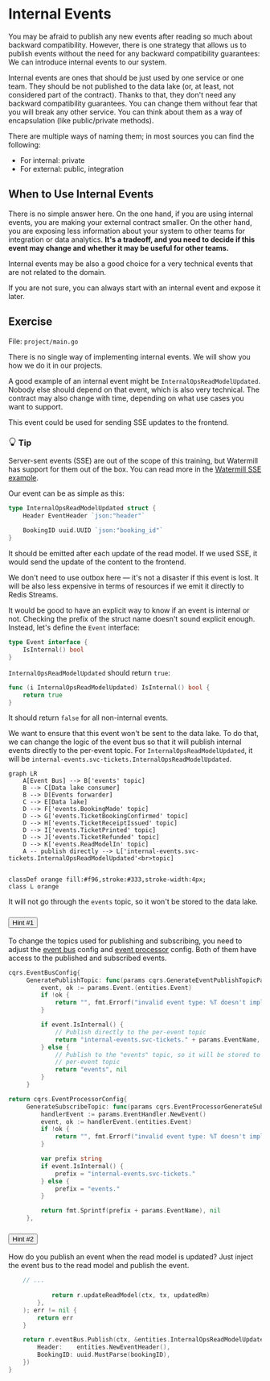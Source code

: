# Internal Events

You may be afraid to publish any new events after reading so much about backward compatibility.
However, there is one strategy that allows us to publish events without the need for any backward compatibility guarantees:
We can introduce internal events to our system.

Internal events are ones that should be just used by one service or one team.
They should be not published to the data lake (or, at least, not considered part of the contract).
Thanks to that, they don't need any backward compatibility guarantees.
You can change them without fear that you will break any other service.
You can think about them as a way of encapsulation (like public/private methods).

There are multiple ways of naming them; in most sources you can find the following:
- For internal: private
- For external: public, integration

## When to Use Internal Events

There is no simple answer here.
On the one hand, if you are using internal events, you are making your external contract smaller.
On the other hand, you are exposing less information about your system to other teams for integration or data analytics.
**It's a tradeoff, and you need to decide if this event may change and whether it may be useful for other teams.**

Internal events may be also a good choice for a very technical events that are not related to the domain.

If you are not sure, you can always start with an internal event and expose it later.

## Exercise

File: `project/main.go`

There is no single way of implementing internal events.
We will show you how we do it in our projects.

A good example of an internal event might be `InternalOpsReadModelUpdated`.
Nobody else should depend on that event, which is also very technical. 
The contract may also change with time, depending on what use cases you want to support.

This event could be used for sending SSE updates to the frontend.


<div class="alert alert-dismissible bg-light-primary d-flex flex-column flex-sm-row p-7 mb-10">
    <div class="d-flex flex-column">
        <h3 class="mb-5 text-dark">
			<svg xmlns="http://www.w3.org/2000/svg" width="16" height="16" fill="currentColor" class="bi bi-lightbulb text-primary" viewBox="0 0 16 16">
			  <path d="M2 6a6 6 0 1 1 10.174 4.31c-.203.196-.359.4-.453.619l-.762 1.769A.5.5 0 0 1 10.5 13a.5.5 0 0 1 0 1 .5.5 0 0 1 0 1l-.224.447a1 1 0 0 1-.894.553H6.618a1 1 0 0 1-.894-.553L5.5 15a.5.5 0 0 1 0-1 .5.5 0 0 1 0-1 .5.5 0 0 1-.46-.302l-.761-1.77a1.964 1.964 0 0 0-.453-.618A5.984 5.984 0 0 1 2 6zm6-5a5 5 0 0 0-3.479 8.592c.263.254.514.564.676.941L5.83 12h4.342l.632-1.467c.162-.377.413-.687.676-.941A5 5 0 0 0 8 1z"/>
			</svg>
			Tip
		</h3>
        <span>

Server-sent events (SSE) are out of the scope of this training, but Watermill has support for them out of the box.
You can read more in the [Watermill SSE example](https://github.com/ThreeDotsLabs/watermill/tree/master/_examples/real-world-examples/server-sent-events).

</span>
	</div>
	</div>

Our event can be as simple as this:

```go
type InternalOpsReadModelUpdated struct {
	Header EventHeader `json:"header"`
	
	BookingID uuid.UUID `json:"booking_id"`
}
```

It should be emitted after each update of the read model. If we used SSE, it would send the update of the content to the frontend.

We don't need to use outbox here — it's not a disaster if this event is lost.
It will be also less expensive in terms of resources if we emit it directly to Redis Streams.

It would be good to have an explicit way to know if an event is internal or not.
Checking the prefix of the struct name doesn't sound explicit enough.
Instead, let's define the `Event` interface:

```go
type Event interface {
	IsInternal() bool
}
```

`InternalOpsReadModelUpdated` should return `true`:

```go
func (i InternalOpsReadModelUpdated) IsInternal() bool {
	return true
}
```

It should return `false` for all non-internal events.

We want to ensure that this event won't be sent to the data lake.
To do that, we can change the logic of the event bus so that it will publish internal events directly to the per-event topic.
For `InternalOpsReadModelUpdated`, it will be `internal-events.svc-tickets.InternalOpsReadModelUpdated`.

```mermaid
graph LR
    A[Event Bus] --> B['events' topic]
    B --> C[Data lake consumer]
    B --> D[Events forwarder]
    C --> E[Data lake]
    D --> F['events.BookingMade' topic]
    D --> G['events.TicketBookingConfirmed' topic]
    D --> H['events.TicketReceiptIssued' topic]
    D --> I['events.TicketPrinted' topic]
    D --> J['events.TicketRefunded' topic]
    D --> K['events.ReadModelIn' topic]
    A -- publish directly --> L['internal-events.svc-tickets.InternalOpsReadModelUpdated'<br>topic]


classDef orange fill:#f96,stroke:#333,stroke-width:4px;
class L orange
```

It will not go through the `events` topic, so it won't be stored to the data lake.


<div class="accordion" id="hints-accordion">

<div class="accordion-item">
	<h3 class="accordion-header" id="hints-accordion-header-1">
	<button class="accordion-button fs-4 fw-semibold collapsed" type="button" data-bs-toggle="collapse" data-bs-target="#hints-accordion-body-1" aria-expanded="false" aria-controls="hints-accordion">
		Hint #1
	</button>
	</h3>
	<div id="hints-accordion-body-1" class="accordion-collapse collapse" aria-labelledby="hints-accordion-header-1" data-bs-parent="#hints-accordion">
	<div class="accordion-body">

To change the topics used for publishing and subscribing, 
you need to adjust the [event bus](/trainings/go-event-driven/exercise/4c908a02-a3e9-4a20-ad09-20a511c1c912) config and [event processor](/trainings/go-event-driven/exercise/7d5d32c0-772e-48f3-82a9-087a49e73931) config.
Both of them have access to the published and subscribed events.

```go
cqrs.EventBusConfig{
     GeneratePublishTopic: func(params cqrs.GenerateEventPublishTopicParams) (string, error) {
         event, ok := params.Event.(entities.Event)
         if !ok {
             return "", fmt.Errorf("invalid event type: %T doesn't implement entities.Event", params.Event)
         }

         if event.IsInternal() {
             // Publish directly to the per-event topic
             return "internal-events.svc-tickets." + params.EventName, nil
         } else {
             // Publish to the "events" topic, so it will be stored to the data lake and forwarded to the
             // per-event topic
             return "events", nil
         }
     }
```

```go
return cqrs.EventProcessorConfig{
     GenerateSubscribeTopic: func(params cqrs.EventProcessorGenerateSubscribeTopicParams) (string, error) {
         handlerEvent := params.EventHandler.NewEvent()
         event, ok := handlerEvent.(entities.Event)
         if !ok {
             return "", fmt.Errorf("invalid event type: %T doesn't implement entities.Event", handlerEvent)
         }

         var prefix string
         if event.IsInternal() {
             prefix = "internal-events.svc-tickets."
         } else {
             prefix = "events."
         }

         return fmt.Sprintf(prefix + params.EventName), nil
     },
```

</div>
	</div>
	</div>

<div class="accordion-item">
	<h3 class="accordion-header" id="hints-accordion-header-2">
	<button class="accordion-button fs-4 fw-semibold collapsed" type="button" data-bs-toggle="collapse" data-bs-target="#hints-accordion-body-2" aria-expanded="false" aria-controls="hints-accordion">
		Hint #2
	</button>
	</h3>
	<div id="hints-accordion-body-2" class="accordion-collapse collapse" aria-labelledby="hints-accordion-header-2" data-bs-parent="#hints-accordion">
	<div class="accordion-body">

How do you publish an event when the read model is updated? Just inject the event bus to the read model and publish the event.

```go
    // ...
	
			return r.updateReadModel(ctx, tx, updatedRm)
		},
	); err != nil {
		return err
	}

	return r.eventBus.Publish(ctx, &entities.InternalOpsReadModelUpdated{
		Header:    entities.NewEventHeader(),
		BookingID: uuid.MustParse(bookingID),
	})
}
```

</div>
	</div>
	</div>

</div>
